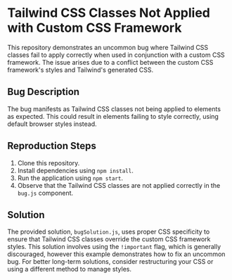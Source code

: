 # Tailwind CSS Classes Not Applied with Custom CSS Framework

This repository demonstrates an uncommon bug where Tailwind CSS classes fail to apply correctly when used in conjunction with a custom CSS framework. The issue arises due to a conflict between the custom CSS framework's styles and Tailwind's generated CSS.

## Bug Description

The bug manifests as Tailwind CSS classes not being applied to elements as expected.  This could result in elements failing to style correctly, using default browser styles instead.

## Reproduction Steps

1. Clone this repository.
2. Install dependencies using `npm install`.
3. Run the application using `npm start`.
4. Observe that the Tailwind CSS classes are not applied correctly in the `bug.js` component.

## Solution

The provided solution, `bugSolution.js`, uses proper CSS specificity to ensure that Tailwind CSS classes override the custom CSS framework styles.  This solution involves using the `!important` flag, which is generally discouraged, however this example demonstrates how to fix an uncommon bug.  For better long-term solutions, consider restructuring your CSS or using a different method to manage styles.